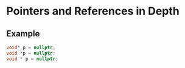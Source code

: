 # Pointers and References in Depth


## Example
```cpp
void* p = nullptr;
void *p = nullptr;
void * p = nullptr;
```
